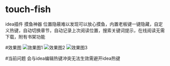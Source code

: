 # touch-fish
idea插件 摸鱼神器 位置隐蔽难以发现可以放心摸鱼，内置老板键一键隐藏，自定义热键，自动切换章节，自动记录上次阅读位置，搜索关键词提示，在线阅读无需下载，附有书架功能

#效果图
![效果图1](https://s1.ax1x.com/2020/10/12/028OQP.png "1")
![效果图2](https://s1.ax1x.com/2020/10/12/028jL8.png "2")
![效果图3](https://s1.ax1x.com/2020/10/12/028qzt.png "3")

#当前问题
会与idea编辑热键冲突无法生效需避开idea热键

